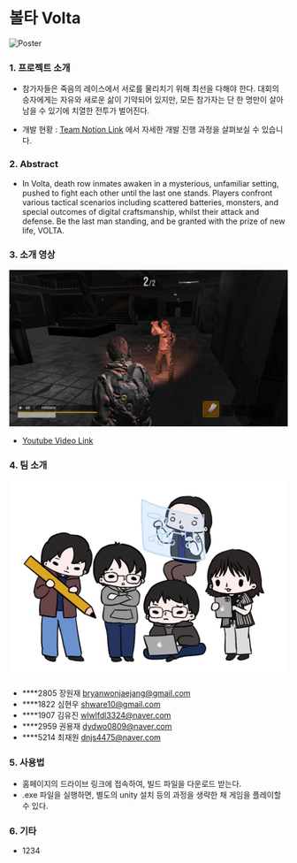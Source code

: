 
# 볼타 Volta

![Poster](images/poster.jpg)
### 1. 프로젝트 소개
  - 참가자들은 죽음의 레이스에서 서로를 물리치기 위해 최선을 다해야 한다. 대회의 승자에게는 자유와 새로운 삶이 기약되어 있지만, 모든 참가자는 단 한 명만이 살아남을 수 있기에 치열한 전투가 벌어진다.
  
  - 개발 현황 : [Team Notion Link](https://www.notion.so/57a591a23c7d48179644f7f44228c5ec?pvs=4) 에서 자세한 개발 진행 과정을 살펴보실 수 있습니다.


### 2. Abstract
  - In Volta, death row inmates awaken in a mysterious, unfamiliar setting, pushed to fight each other until the last one stands. Players confront various tactical scenarios including scattered batteries, monsters, and special outcomes of digital craftsmanship, whilst their attack and defense.
  Be the last man standing, and be granted with the prize of new life,
  VOLTA.


### 3. 소개 영상
![Example Image](images/exampleimage.png)
  - [Youtube Video Link](https://www.youtube.com/watch?v=arr2do402LA)


### 4. 팀 소개 
![Team image](images/teamphoto.jpeg)
  - ****2805 장원재 bryanwonjaejang@gmail.com
  - ****1822 심현우 shware10@gmail.com
  - ****1907 김유진 wlwlfdl3324@naver.com
  - ****2959 권용재 dydwo0809@naver.com
  - ****5214 최재원 dnjs4475@naver.com


### 5. 사용법
  - 홈페이지의 드라이브 링크에 접속하여, 빌드 파일을 다운로드 받는다.
  - .exe 파일을 실행하면, 별도의 unity 설치 등의 과정을 생략한 채 게임을 플레이할 수 있다.


### 6. 기타
  - 1234